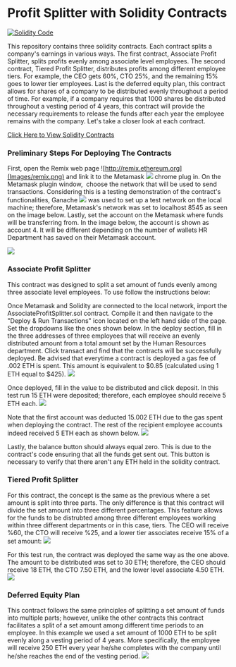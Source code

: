 # Profit Splitter with Solidity Contracts
[![](Images/intro.jpg "Solidity Code")](https://github.com/EmilianoAmador/ProfitSplitter_Blockchain-Solidity-Contracts/tree/master/Contracts)

This repository contains three solidity contracts. Each contract splits a company's earnings in various ways. The first contract, Associate Profit Splitter, splits profits evenly among associate level employees. The second contract, Tiered Profit Splitter, distributes profits among different employee tiers. For example, the CEO gets 60%, CTO 25%, and the remaining 15% goes to lower tier employees. Last is the deferred equity plan, this contract allows for shares of a company to be distributed evenly throughout a period of time. For example, if a company requires that 1000 shares be distributed throughout a vesting period of 4 years, this contract will provide the necessary requirements to release the funds after each year the employee remains with the company. Let's take a closer look at each contract.

[Click Here to View Solidity Contracts](https://github.com/EmilianoAmador/ProfitSplitter_Blockchain-Solidity-Contracts/tree/master/Contracts)

### Preliminary Steps For Deploying The Contracts
First, open the Remix web page ![http://remix.ethereum.org](Images/remix.png) and link it to the Metamask ![](Images/metamask.png) chrome plug in. On the Metamask plugin window,  choose the network that will be used to send transactions. Considering this is a testing demonstration of the contract's functionalities, Ganache ![](Images/ganache.png) was used to set up a test network on the local machine; therefore, Metamask's network was set to localhost 8545 as seen on the image below. Lastly, set the account on the Metamask where funds will be transferring from. In the image below, the account is shown as account 4. It will be different depending on the number of wallets HR Department has saved on their Metamask account.


![](Images/metamask-preline.png)

### Associate Profit Splitter
This contract was designed to split a set amount of funds evenly among three associate level employees. To use follow the instructions below:

Once Metamask and Solidity are connected to the local network, import the AssociateProfitSplitter.sol contract. Compile it and then navigate to the "Deploy & Run Transactions" icon located on the left hand side of the page. Set the dropdowns like the ones shown below. In the deploy section, fill in the three addresses of three employees that will receive an evenly distributed amount from a total amount set by the Human Resources department. Click transact and find that the contracts will be successfully deployed. Be advised that everytime a contract is deployed a gas fee of .002 ETH is spent. This amount is equivalent to $0.85 (calculated using 1 ETH equal to $425). 
![](Images/remix-tps.png)

Once deployed, fill in the value to be distributed and click deposit. In this test run 15 ETH were deposited; therefore, each employee should receive 5 ETH each.
![](Images/accprofitsplitter.png)

Note that the first account was deducted 15.002 ETH due to the gas spent when deploying the contract. The rest of the recipient employee accounts indeed received 5 ETH each as shown below.
![](Images/accprofitsplitter_ganache.png)

Lastly, the balance button should always equal zero. This is due to the contract's code ensuring that all the funds get sent out. This button is necessary to verify that there aren't any ETH held in the solidity contract. 

### Tiered Profit Splitter

For this contract, the concept is the same as the previous where a set amount is split into three parts. The only difference is that this contract will divide the set amount into three different percentages. This feature allows for the funds to be distrubted among three different employees working within three different departments or in this case, tiers. The CEO will receive %60, the CTO will receive %25, and a lower tier associates receive 15% of a set amount:
![](Images/tieprofitsplitter.png)

For this test run, the contract was deployed the same way as the one above. The amount to be distributed was set to 30 ETH; therefore, the CEO should receive 18 ETH, the CTO 7.50 ETH, and the lower level associate 4.50 ETH.
![](Images/tieprofitsplitter_ganache.png)

### Deferred Equity Plan

This contract follows the same principles of splitting a set amount of funds into multiple parts; however, unlike the other contracts this contract facilitates a split of a set amount among different time periods to an employee. In this example we used a set amount of 1000 ETH to be split evenly along a vesting period of 4 years. More specifically, the employee will receive 250 ETH every year he/she completes with the company until he/she reaches the end of the vesting period.
![](Images/deferredeqplan.png)


